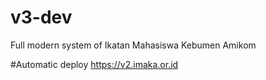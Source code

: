 # v3-dev
Full modern system of Ikatan Mahasiswa Kebumen Amikom

#Automatic deploy
https://v2.imaka.or.id
